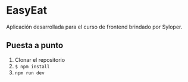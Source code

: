 # EasyEat
Aplicación desarrollada para el curso de frontend brindado por Syloper.

## Puesta a punto
1. Clonar el repositorio
2. `$ npm install`
3. `npm run dev`
